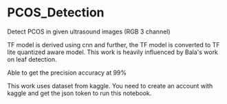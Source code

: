# PCOS_Detection
Detect PCOS in given ultrasound images (RGB 3 channel)

TF model is derived using cnn and further, the TF model is converted to TF lite quantized aware model.
This work is heavily influenced by Bala's work on leaf detection.

Able to get the precision accuracy at 99%

This work uses dataset from kaggle. You need to create an account with kaggle and get the json token to
run this notebook.


